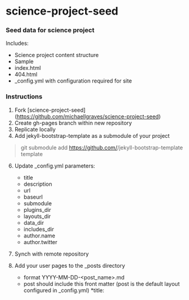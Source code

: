 # science-project-seed

### Seed data for science project
Includes:
* Science project content structure
* Sample
* index.html
* 404.html
* _config.yml with configuration required for site

### Instructions
1. Fork [science-project-seed] (https://github.com/michaellgraves/science-project-seed)
2. Create gh-pages branch within new repository
3. Replicate locally
4. Add jekyll-bootstrap-template as a submodule of your project

>git submodule add https://github.com/<user>/jekyll-bootstrap-template template


6. Update _config.yml parameters:
	* title
	* description
	* url
	* baseurl
	* submodule
	* plugins_dir 
	* layouts_dir
	* data_dir
	* includes_dir
	* author.name
	* author.twitter

7. Synch with remote repository
8. Add your user pages to the _posts directory
	* format YYYY-MM-DD-<post_name>.md
	* post should include this front matter (post is the default layout configured in _config.yml)
		*title: <title of your post>
		*tags: <any tags>
 

